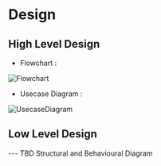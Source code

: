 # Design

## High Level Design 
* Flowchart :

![Flowchart](https://github.com/vikramsvdd/MiniProject_TicTacToeGamehub/blob/main/Design/flowchart%20tictactoe..PNG)

* Usecase Diagram :

![UsecaseDiagram](https://github.com/vikramsvdd/MiniProject_TicTacToeGamehub/blob/main/Design/tictactoe%20usecase%20diagram.png)

## Low Level Design 

--- TBD Structural and Behavioural Diagram
